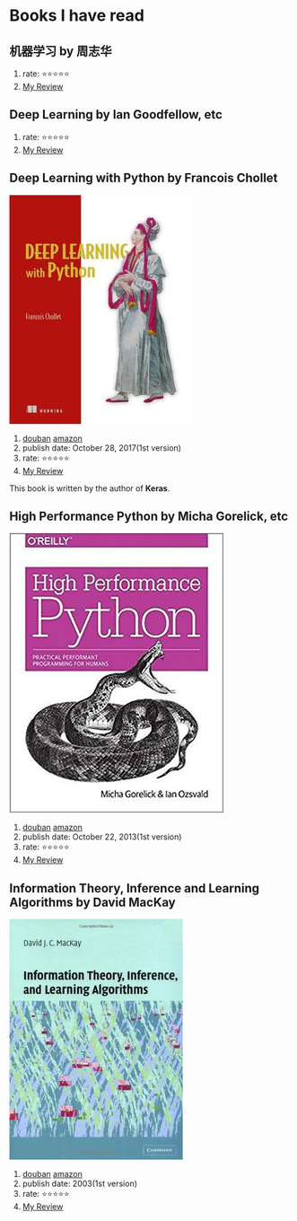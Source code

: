 # Books I have read

## 机器学习 by 周志华

1. rate: ⭐️⭐️⭐️⭐️⭐️
2. [My Review]()


## Deep Learning by Ian Goodfellow, etc

1. rate: ⭐️⭐️⭐️⭐️⭐️
2. [My Review]()

## Deep Learning with Python by Francois Chollet

![cover](/images/dl-with-python.jpg)

1. [douban](https://book.douban.com/subject/27038207/)  [amazon](https://www.amazon.com/Deep-Learning-Python-Francois-Chollet/dp/1617294438)
1. publish date: October 28, 2017(1st version)
1. rate: ⭐️⭐️⭐️⭐️⭐️
1. [My Review](https://github.com/towerjoo/myML/blob/master/reviews/dl-with-python.md)

This book is written by the author of **Keras**.

## High Performance Python by Micha Gorelick, etc

![cover](/images/high-performance.jpg)

1. [douban](https://book.douban.com/subject/24641620/)  [amazon](https://www.amazon.com/High-Performance-Python-Performant-Programming/dp/1449361595)
1. publish date: October 22, 2013(1st version)
1. rate: ⭐️⭐️⭐️⭐️⭐️
1. [My Review]()

## Information Theory, Inference and Learning Algorithms by David MacKay

![cover](/images/david-mackay.jpg)

1. [douban](https://book.douban.com/subject/1789534/)  [amazon](https://www.amazon.com/exec/obidos/tg/detail/-/0521642981/qid=1057850920/sr=1-4)
1. publish date: 2003(1st version)
1. rate: ⭐️⭐️⭐️⭐️⭐️
1. [My Review]()
